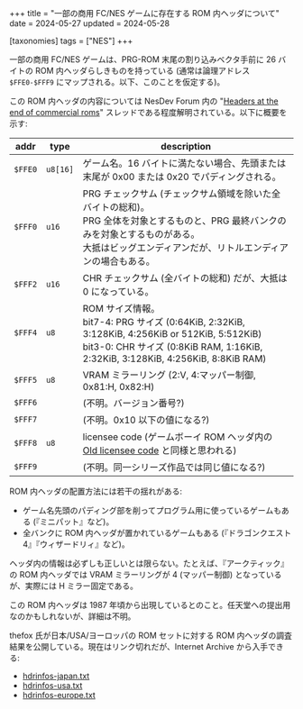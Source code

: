 +++
title = "一部の商用 FC/NES ゲームに存在する ROM 内ヘッダについて"
date = 2024-05-27
updated = 2024-05-28

[taxonomies]
tags = ["NES"]
+++

一部の商用 FC/NES ゲームは、PRG-ROM 末尾の割り込みベクタ手前に 26 バイトの ROM 内ヘッダらしきものを持っている (通常は論理アドレス `$FFE0-$FFF9` にマップされる。以下、このことを仮定する)。

この ROM 内ヘッダの内容については NesDev Forum 内の "[Headers at the end of commercial roms](https://forums.nesdev.org/viewtopic.php?t=6078)" スレッドである程度解明されている。以下に概要を示す:

| addr | type | description |
| --   | --   | --          |
| `$FFE0` | `u8[16]` | ゲーム名。16 バイトに満たない場合、先頭または末尾が 0x00 または 0x20 でパディングされる。 |
| `$FFF0` | `u16` | PRG チェックサム (チェックサム領域を除いた全バイトの総和)。<br>PRG 全体を対象とするものと、PRG 最終バンクのみを対象とするものがある。<br>大抵はビッグエンディアンだが、リトルエンディアンの場合もある。 |
| `$FFF2` | `u16` | CHR チェックサム (全バイトの総和) だが、大抵は 0 になっている。 |
| `$FFF4` | `u8` | ROM サイズ情報。<br>bit7-4: PRG サイズ (0:64KiB, 2:32KiB, 3:128KiB, 4:256KiB or 512KiB, 5:512KiB)<br>bit3-0: CHR サイズ (0:8KiB RAM, 1:16KiB, 2:32KiB, 3:128KiB, 4:256KiB, 8:8KiB RAM) |
| `$FFF5` | `u8` | VRAM ミラーリング (2:V, 4:マッパー制御, 0x81:H, 0x82:H) |
| `$FFF6` | | (不明。バージョン番号?) |
| `$FFF7` | | (不明。0x10 以下の値になる?) |
| `$FFF8` | `u8` | licensee code (ゲームボーイ ROM ヘッダ内の [Old licensee code](https://gbdev.io/pandocs/The_Cartridge_Header.html#014b--old-licensee-code) と同様と思われる) |
| `$FFF9` | | (不明。同一シリーズ作品では同じ値になる?) |

ROM 内ヘッダの配置方法には若干の揺れがある:

* ゲーム名先頭のパディング部を削ってプログラム用に使っているゲームもある (『ミニパット』など)。
* 全バンクに ROM 内ヘッダが置かれているゲームもある (『ドラゴンクエスト4』『ウィザードリィ』など)。

ヘッダ内の情報は必ずしも正しいとは限らない。たとえば、『アークティック』の ROM 内ヘッダでは VRAM ミラーリングが 4 (マッパー制御) となっているが、実際には H ミラー固定である。

この ROM 内ヘッダは 1987 年頃から出現しているとのこと。任天堂への提出用なのかもしれないが、詳細は不明。

thefox 氏が日本/USA/ヨーロッパの ROM セットに対する ROM 内ヘッダの調査結果を公開している。現在はリンク切れだが、Internet Archive から入手できる:

* [hdrinfos-japan.txt](https://web.archive.org/web/20140922133703/http://thefox.aspekt.fi/hdrinfos-japan.txt)
* [hdrinfos-usa.txt](https://web.archive.org/web/20140922133703/https://thefox.aspekt.fi/hdrinfos-usa.txt)
* [hdrinfos-europe.txt](https://web.archive.org/web/20140922133703/https://thefox.aspekt.fi/hdrinfos-europe.txt)
